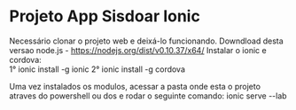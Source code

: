 # Projeto App Sisdoar Ionic

Necessário clonar o projeto web e deixá-lo funcionando.
Downdload desta versao node.js - https://nodejs.org/dist/v0.10.37/x64/
Instalar o ionic e cordova:  
1° ionic install -g ionic
2° ionic install -g cordova

Uma vez instalados os modulos, acessar a pasta onde esta o projeto atraves do powershell ou dos e rodar o seguinte comando:
ionic serve --lab
